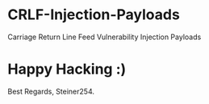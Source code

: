 # CRLF-Injection-Payloads
Carriage Return Line Feed Vulnerability Injection Payloads

# Happy Hacking :)
Best Regards,
Steiner254.
